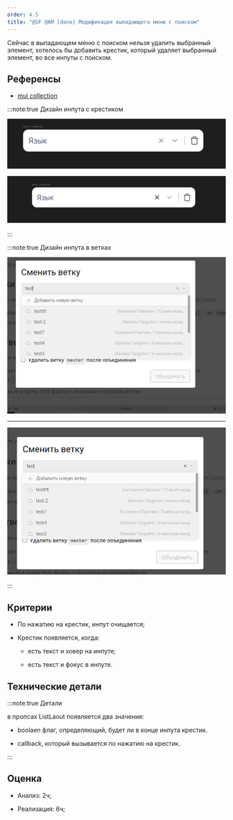```yaml
---
order: 4.5
title: "@SF @AM [done] Модификация выпадающего меню с поиском"
---
```


Сейчас в выпадающем меню с поиском нельзя удалить выбранный элемент, хотелось бы добавить крестик, который удаляет выбранный элемент,  во все инпуты с поиском.

## Референсы

-  [mui collection](https://mui.com/material-ui/react-autocomplete/)

:::note:true Дизайн инпута с крестиком

![](./sf-am-modifikaciya-inputa-2.png "default")



![](./sf-am-modifikaciya-inputa-3.png "hover")



:::

:::note:true Дизайн инпута в ветках

![](./sf-am-modifikaciya-inputa-5.png "default")

---

![](./sf-am-modifikaciya-inputa.png "hover")

:::

## Критерии

-  По нажатию на крестик, инпут очищается;

-  Крестик появляется, когда:

   -  есть текст и ховер на инпуте;

   -  есть текст и фокус в инпуте.

## Технические детали

:::note:true Детали

в пропсах ListLaout появляется два значения:

-  boolaen флаг, определяющий, будет ли в конце инпута крестик.

-  callback, который вызывается по нажатию на крестик.



:::

## Оценка

-  Анализ: 2ч;

-  Реализация: 6ч;